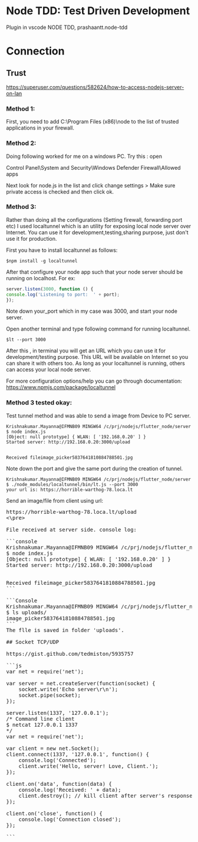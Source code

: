 
# Node TDD: Test Driven Development

Plugin in vscode NODE TDD, prashaantt.node-tdd

# Connection
## Trust 

https://superuser.com/questions/582624/how-to-access-nodejs-server-on-lan

### Method 1: 
First, you need to add C:\Program Files (x86)\node to the list of trusted applications in your firewall.

### Method 2: 
Doing following worked for me on a windows PC. Try this : open

Control Panel\System and Security\Windows Defender Firewall\Allowed apps

Next look for node.js in the list and click change settings > Make sure private access is checked and then click ok.

### Method 3:
Rather than doing all the configurations (Setting firewall, forwarding port etc) I used localtunnel which is an utility for exposing local node server over Internet. You can use it for development,testing,sharing purpose, just don't use it for production.

First you have to install localtunnel as follows:
```console
$npm install -g localtunnel
```
After that configure your node app such that your node server should be running on localhost. For ex:
```javascript
server.listen(3000, function () {
console.log('Listening to port:  ' + port);
});
```
Note down your_port which in my case was 3000, and start your node server.

Open another terminal and type following command for running localtunnel.

```console
$lt --port 3000
```
After this , in terminal you will get an URL which you can use it for development/testing purpose. This URL will be available on Internet so you can share it with others too. As long as your localtunnel is running, others can access your local node server.

For more configuration options/help you can go through documentation: https://www.npmjs.com/package/localtunnel

### Method 3 tested okay:
Test tunnel method and was able to send a image from Device to PC server.

```console
Krishnakumar.Mayanna@IFMNB09 MINGW64 /c/prj/nodejs/flutter_node/server
$ node index.js
[Object: null prototype] { WLAN: [ '192.168.0.20' ] }
Started server: http://192.168.0.20:3000/upload


Received fileimage_picker5837641810884788501.jpg
```
Note down the port and give the same port during the creation of tunnel.

```console
Krishnakumar.Mayanna@IFMNB09 MINGW64 /c/prj/nodejs/flutter_node/server
$ ./node_modules/localtunnel/bin/lt.js --port 3000
your url is: https://horrible-warthog-78.loca.lt
```

Send an image/file from client using url:
<pre>
https://horrible-warthog-78.loca.lt/upload
<\pre>

File received at server side. console log:

```console
Krishnakumar.Mayanna@IFMNB09 MINGW64 /c/prj/nodejs/flutter_node/server
$ node index.js
[Object: null prototype] { WLAN: [ '192.168.0.20' ] }
Started server: http://192.168.0.20:3000/upload


Received fileimage_picker5837641810884788501.jpg
```

```Console
Krishnakumar.Mayanna@IFMNB09 MINGW64 /c/prj/nodejs/flutter_node/server
$ ls uploads/
image_picker5837641810884788501.jpg
```
The flle is saved in folder 'uploads'.

## Socket TCP/UDP

https://gist.github.com/tedmiston/5935757

```js
var net = require('net');

var server = net.createServer(function(socket) {
	socket.write('Echo server\r\n');
	socket.pipe(socket);
});

server.listen(1337, '127.0.0.1');
/* Command line client
$ netcat 127.0.0.1 1337
*/
var net = require('net');

var client = new net.Socket();
client.connect(1337, '127.0.0.1', function() {
	console.log('Connected');
	client.write('Hello, server! Love, Client.');
});

client.on('data', function(data) {
	console.log('Received: ' + data);
	client.destroy(); // kill client after server's response
});

client.on('close', function() {
	console.log('Connection closed');
});

```

